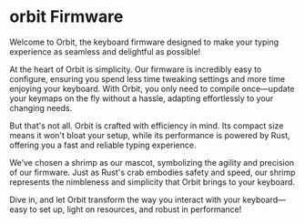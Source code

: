 # orbit Firmware

Welcome to Orbit, the keyboard firmware designed to make your typing experience as seamless and delightful as possible!

At the heart of Orbit is simplicity. Our firmware is incredibly easy to configure, ensuring you spend less time tweaking settings and more time enjoying your keyboard. With Orbit, you only need to compile once—update your keymaps on the fly without a hassle, adapting effortlessly to your changing needs.

But that's not all. Orbit is crafted with efficiency in mind. Its compact size means it won't bloat your setup, while its performance is powered by Rust, offering you a fast and reliable typing experience.

We’ve chosen a shrimp as our mascot, symbolizing the agility and precision of our firmware. Just as Rust's crab embodies safety and speed, our shrimp represents the nimbleness and simplicity that Orbit brings to your keyboard.

Dive in, and let Orbit transform the way you interact with your keyboard—easy to set up, light on resources, and robust in performance!
